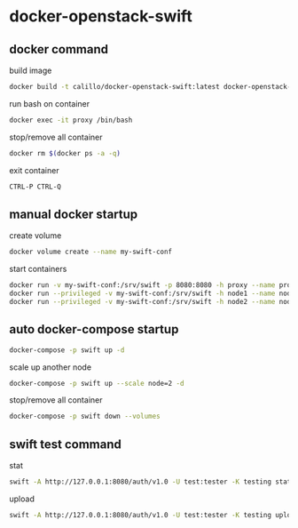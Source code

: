 # docker-openstack-swift

## docker command

build image
```bash
docker build -t calillo/docker-openstack-swift:latest docker-openstack-swift
```

run bash on container
```bash
docker exec -it proxy /bin/bash
```

stop/remove all container
```bash
docker rm $(docker ps -a -q)
```

exit container
```bash
CTRL-P CTRL-Q
```

## manual docker startup

create volume
```bash
docker volume create --name my-swift-conf
```

start containers
```bash
docker run -v my-swift-conf:/srv/swift -p 8080:8080 -h proxy --name proxy -it -d calillo/docker-openstack-swift /usr/local/bin/start_p.sh
docker run --privileged -v my-swift-conf:/srv/swift -h node1 --name node1 -it -d calillo/docker-openstack-swift /usr/local/bin/start_aco.sh
docker run --privileged -v my-swift-conf:/srv/swift -h node2 --name node2 -it -d calillo/docker-openstack-swift /usr/local/bin/start_aco.sh
```

## auto docker-compose startup

```bash
docker-compose -p swift up -d
```

scale up another node
```bash
docker-compose -p swift up --scale node=2 -d
```

stop/remove all container
```bash
docker-compose -p swift down --volumes
```

## swift test command

stat
```bash
swift -A http://127.0.0.1:8080/auth/v1.0 -U test:tester -K testing stat
```

upload
```bash
swift -A http://127.0.0.1:8080/auth/v1.0 -U test:tester -K testing upload container file.txt
```
